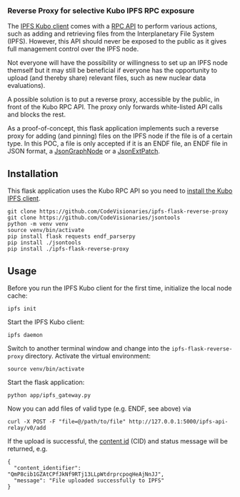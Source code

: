 ### Reverse Proxy for selective Kubo IPFS RPC exposure 

The [IPFS Kubo client](https://docs.ipfs.tech/install/command-line/) comes with a
[RPC API](https://docs.ipfs.tech/reference/kubo/rpc/) to perform various actions,
such as adding and retrieving files from the Interplanetary File System (IPFS).
However, this API should never be exposed to the public as it gives full management
control over the IPFS node.

Not everyone will have the possibility or willingness to set up an IPFS node themself
but it may still be beneficial if everyone has the opportunity to upload (and thereby share)
relevant files, such as new nuclear data evaluations).

A possible solution is to put a reverse proxy, accessible by the public, in front of
the Kubo RPC API. The proxy only forwards white-listed API calls and blocks the rest.

As a proof-of-concept, this flask application implements such a reverse proxy
for adding (and pinning) files on the IPFS node if the file is of a certain type.
In this POC, a file is only accepted if it is an ENDF file, an ENDF file in JSON format,
a [JsonGraphNode](https://github.com/CodeVisionaries/jsontools/blob/d6ebfe8bba889f0c64735cfd3c72ab10f84e7e25/src/jsontools/json/schemas/schema_json_graph_node_base_v0_0_1.json)
or
a [JsonExtPatch](https://github.com/CodeVisionaries/jsontools/blob/d6ebfe8bba889f0c64735cfd3c72ab10f84e7e25/src/jsontools/json/schemas/schema_ext_json_patch_base_v0_0_1.json).


## Installation

This flask application uses the Kubo RPC API so you need to
[install the Kubo IPFS client](https://docs.ipfs.tech/install/command-line/).

```
git clone https://github.com/CodeVisionaries/ipfs-flask-reverse-proxy
git clone https://github.com/CodeVisionaries/jsontools
python -m venv venv
source venv/bin/activate
pip install flask requests endf_parserpy 
pip install ./jsontools
pip install ./ipfs-flask-reverse-proxy
```

## Usage

Before you run the IPFS Kubo client for the first time, initialize the local node cache:
```
ipfs init
```
Start the IPFS Kubo client:
```
ipfs daemon
```

Switch to another terminal window and change into the `ipfs-flask-reverse-proxy` directory.
Activate the virtual environment:
```
source venv/bin/activate
```
Start the flask application:
```
python app/ipfs_gateway.py
```

Now you can add files of valid type (e.g. ENDF, see above) via
```
curl -X POST -F "file=@/path/to/file" http://127.0.0.1:5000/ipfs-api-relay/v0/add
```
If the upload is successful, the [content id](https://docs.ipfs.tech/concepts/content-addressing/) (CID)
and status message will be returned, e.g.
```
{ 
  "content_identifier": "QmP8cib1GZAtCPfJkNf9RTj13LLpWtdrprcpoqHeAjNnJJ",
  "message": "File uploaded successfully to IPFS"
}
```
